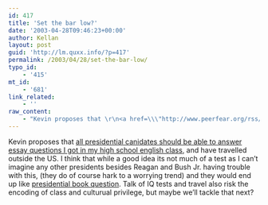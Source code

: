 ```yaml
---
id: 417
title: 'Set the bar low?'
date: '2003-04-28T09:46:23+00:00'
author: Kellan
layout: post
guid: 'http://lm.quxx.info/?p=417'
permalink: /2003/04/28/set-the-bar-low/
typo_id:
    - '415'
mt_id:
    - '681'
link_related:
    - ''
raw_content:
    - "Kevin proposes that \r\n<a href=\\\"http://www.peerfear.org/rss/permalink/2003/04/28/1051519035-Requirements_for_Future_US_Presidents.shtml\\\">all presidential canidates should be able to answer essay questions I got in my high school english class</a>, and have travelled outside the US.  I think that while a good idea its not much of a test as I can\\'t imagine any other presidents besides Reagan and Bush Jr. having trouble with this, (they do of course hark to a worrying trend) and they would end up like <a href=\\\"http://www.washingtonmonthly.com/features/2003/0304.kendall.html\\\">presidential book question</a>.  Talk of IQ tests and travel also risk the encoding of class and culturual privilege, but maybe we\\'ll tackle that next?"
---
```


Kevin proposes that [all presidential canidates should be able to answer essay questions I got in my high school english class](http://www.peerfear.org/rss/permalink/2003/04/28/1051519035-Requirements_for_Future_US_Presidents.shtml), and have travelled outside the US. I think that while a good idea its not much of a test as I can’t imagine any other presidents besides Reagan and Bush Jr. having trouble with this, (they do of course hark to a worrying trend) and they would end up like [presidential book question](http://www.washingtonmonthly.com/features/2003/0304.kendall.html). Talk of IQ tests and travel also risk the encoding of class and culturual privilege, but maybe we’ll tackle that next?